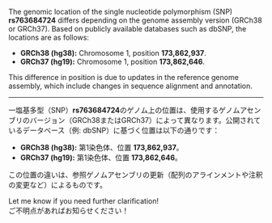 The genomic location of the single nucleotide polymorphism (SNP) **rs763684724** differs depending on the genome assembly version (GRCh38 or GRCh37). Based on publicly available databases such as dbSNP, the locations are as follows:

- **GRCh38 (hg38):** Chromosome 1, position **173,862,937**.
- **GRCh37 (hg19):** Chromosome 1, position **173,862,646**.

This difference in position is due to updates in the reference genome assembly, which include changes in sequence alignment and annotation.

---

一塩基多型（SNP）**rs763684724**のゲノム上の位置は、使用するゲノムアセンブリのバージョン（GRCh38またはGRCh37）によって異なります。公開されているデータベース（例: dbSNP）に基づく位置は以下の通りです：

- **GRCh38 (hg38):** 第1染色体、位置 **173,862,937**。
- **GRCh37 (hg19):** 第1染色体、位置 **173,862,646**。

この位置の違いは、参照ゲノムアセンブリの更新（配列のアラインメントや注釈の変更など）によるものです。

Let me know if you need further clarification!  
ご不明点があればお知らせください！